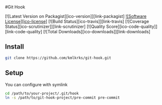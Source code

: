 #Git Hook

[![Latest Version on Packagist][ico-version]][link-packagist]
[![Software License][ico-license]](LICENSE.md)
[![Build Status][ico-travis]][link-travis]
[![Coverage Status][ico-scrutinizer]][link-scrutinizer]
[![Quality Score][ico-code-quality]][link-code-quality]
[![Total Downloads][ico-downloads]][link-downloads]


## Install
``` bash
git clone https://github.com/kmlkrks/git-hook.git
```

## Setup
You can configure with symlink
``` bash
cd /path/to/your-project/.git/hook
ln -s /path/to/git-hook-project/pre-commit pre-commit
```







